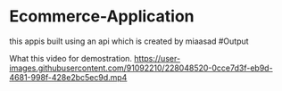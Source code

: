 # Ecommerce-Application
this appis built using an api which is created by miaasad
#Output

What this video for demostration. 
https://user-images.githubusercontent.com/91092210/228048520-0cce7d3f-eb9d-4681-998f-428e2bc5ec9d.mp4


